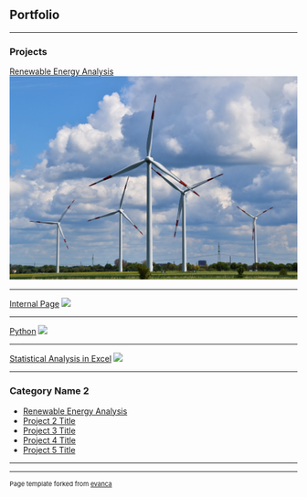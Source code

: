 ## Portfolio

---

### Projects 

[Renewable Energy Analysis](https://public.tableau.com/app/profile/amy.leaver/viz/Draft3_16977340246330/Story1)
<img src="images/wind2.jpg?raw=true"/>

---

[Internal Page](/sample_page)
<img src="images/Capstone_1_wind_farm.jpg?raw=true"/>

---
[Python](/pdf/sample_presentation.pdf)
<img src="images/dummy_thumbnail.jpg?raw=true"/>

---
[Statistical Analysis in Excel](http://example.com/)
<img src="images/dummy_thumbnail.jpg?raw=true"/>

---

### Category Name 2

- [Renewable Energy Analysis](https://public.tableau.com/app/profile/amy.leaver/viz/Draft3_16977340246330/Story1)
- [Project 2 Title](http://example.com/)
- [Project 3 Title](http://example.com/)
- [Project 4 Title](http://example.com/)
- [Project 5 Title](http://example.com/)

---




---
<p style="font-size:11px">Page template forked from <a href="https://github.com/evanca/quick-portfolio">evanca</a></p>
<!-- Remove above link if you don't want to attibute -->
